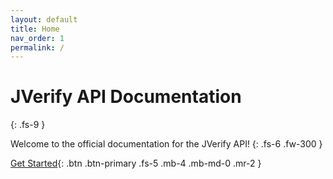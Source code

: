 ```yaml
---
layout: default
title: Home
nav_order: 1
permalink: /
---
```


# JVerify API Documentation
{: .fs-9 }

Welcome to the official documentation for the JVerify API!
{: .fs-6 .fw-300 }

[Get Started](/getting-started){: .btn .btn-primary .fs-5 .mb-4 .mb-md-0 .mr-2 }
